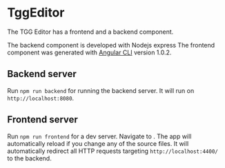 # TggEditor

The TGG Editor has a frontend and a backend component.

The backend component is developed with Nodejs express
The frontend component was generated with [Angular CLI](https://github.com/angular/angular-cli) version 1.0.2.

## Backend server

Run `npm run backend` for running the backend server. It will run on `http://localhost:8080`.

## Frontend server

Run `npm run frontend` for a dev server. Navigate to . The app will automatically reload if you change any of the source files.
It will automatically redirect all HTTP requests targeting `http://localhost:4400/` to the backend.

